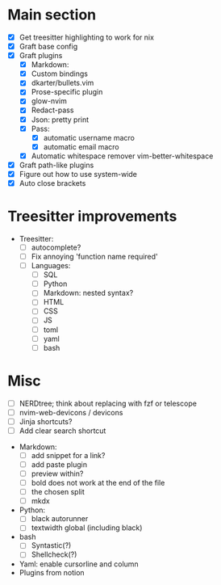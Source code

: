 # Main section
- [x] Get treesitter highlighting to work for nix
- [x] Graft base config
- [X] Graft plugins
    * [x] Markdown:
    * [x] Custom bindings
    * [x] dkarter/bullets.vim
    * [x] Prose-specific plugin
    * [x] glow-nvim
    * [x] Redact-pass
    * [x] Json: pretty print
    * [x] Pass:
        * [x] automatic username macro
        * [x] automatic email macro
    * [X] Automatic whitespace remover vim-better-whitespace
- [X] Graft path-like plugins
- [X] Figure out how to use system-wide
- [X] Auto close brackets

# Treesitter improvements
- Treesitter:
    - [ ] autocomplete?
    - [ ] Fix annoying 'function name required'
    - [ ] Languages:
        - [ ] SQL
        - [ ] Python
        - [ ] Markdown: nested syntax?
        - [ ] HTML
        - [ ] CSS
        - [ ] JS
        - [ ] toml
        - [ ] yaml
        - [ ] bash

# Misc
- [ ] NERDtree; think about replacing with fzf or telescope
- [ ] nvim-web-devicons / devicons
- [ ] Jinja shortcuts?
- [ ] Add clear search shortcut

- Markdown:
    - [ ] add snippet for a link?
    - [ ] add paste plugin
    - [ ] preview within?
    - [ ] bold does not work at the end of the file
    - [ ] the chosen split
    - [ ] mkdx
- Python: 
    - [ ] black autorunner
    - [ ] textwidth global (including black)
- bash
    * [ ] Syntastic(?)
    * [ ] Shellcheck(?)
- Yaml: enable cursorline and column
- Plugins from notion
